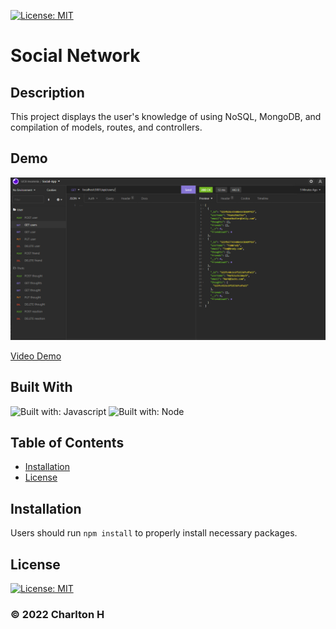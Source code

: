 [![License: MIT](https://img.shields.io/badge/License-MIT-yellow.svg)](https://opensource.org/licenses/MIT)

# Social Network

## Description

This project displays the user's knowledge of using NoSQL, MongoDB, and compilation of models, routes, and controllers.

## Demo

![demo](./assets/images/insomnia-snippet.PNG)

[Video Demo](https://drive.google.com/file/d/1gVUXXba8JkkJtMWnyzu67EkR80Xek0np/view?usp=sharing)

## Built With

![Built with: Javascript](https://img.shields.io/badge/JavaScript-323330?style=for-the-badge&logo=javascript&logoColor=F7DF1E) ![Built with: Node](https://img.shields.io/badge/Node.js-43853D?style=for-the-badge&logo=node.js&logoColor=white)

## Table of Contents

- [Installation](#Installation)
- [License](#License)

## Installation

Users should run `npm install` to properly install necessary packages.

## License

[![License: MIT](https://img.shields.io/badge/License-MIT-yellow.svg)](https://opensource.org/licenses/MIT)

### &copy; 2022 Charlton H
